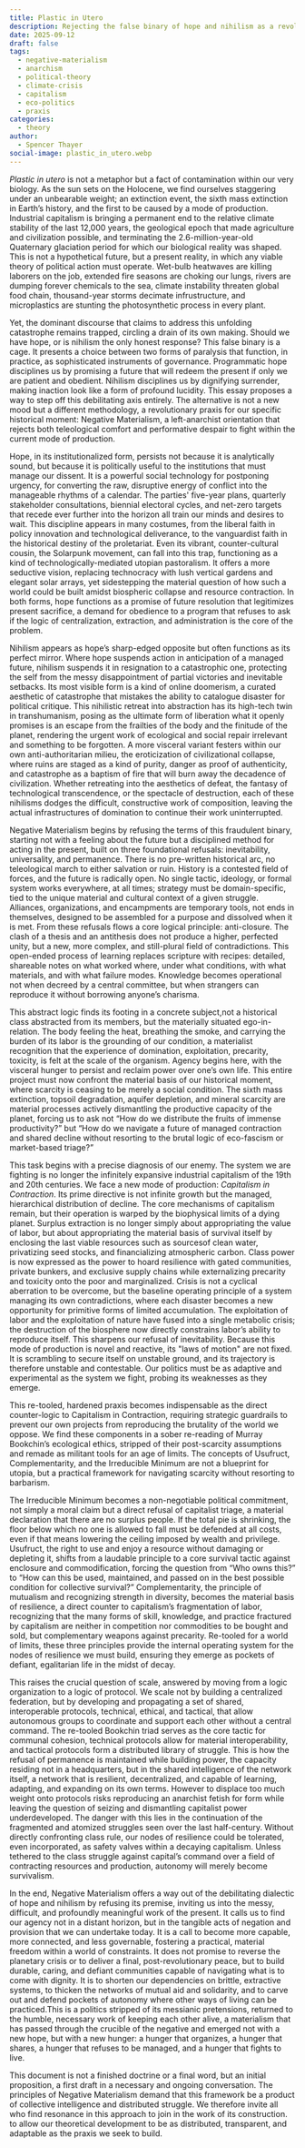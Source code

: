 ```yaml
---
title: Plastic in Utero
description: Rejecting the false binary of hope and nihilism as a revolutionary praxis for an age of ecological collapse
date: 2025-09-12
draft: false
tags:
  - negative-materialism
  - anarchism
  - political-theory
  - climate-crisis
  - capitalism
  - eco-politics
  - praxis
categories:
  - theory
author:
  - Spencer Thayer
social-image: plastic_in_utero.webp
---
```

_Plastic in utero_ is not a metaphor but a fact of contamination within our very biology. As the sun sets on the Holocene, we find ourselves staggering under an unbearable weight; an extinction event, the sixth mass extinction in Earth’s history, and the first to be caused by a mode of production. Industrial capitalism is bringing a permanent end to the relative climate stability of the last 12,000 years, the geological epoch that made agriculture and civilization possible, and terminating the 2.6-million-year-old Quaternary glaciation period for which our biological reality was shaped. This is not a hypothetical future, but a present reality, in which any viable theory of political action must operate. Wet-bulb heatwaves are killing laborers on the job, extended fire seasons are choking our lungs, rivers are dumping forever chemicals to the sea, climate instability threaten global food chain, thousand-year storms decimate infrustructure, and microplastics are stunting the photosynthetic process in every plant.

Yet, the dominant discourse that claims to address this unfolding catastrophe remains trapped, circling a drain of its own making. Should we have hope, or is nihilism the only honest response? This false binary is a cage. It presents a choice between two forms of paralysis that function, in practice, as sophisticated instruments of governance. Programmatic hope disciplines us by promising a future that will redeem the present if only we are patient and obedient. Nihilism disciplines us by dignifying surrender, making inaction look like a form of profound lucidity. This essay proposes a way to step off this debilitating axis entirely. The alternative is not a new mood but a different methodology, a revolutionary praxis for our specific historical moment: Negative Materialism, a left-anarchist orientation that rejects both teleological comfort and performative despair to fight within the current mode of production.

Hope, in its institutionalized form, persists not because it is analytically sound, but because it is politically useful to the institutions that must manage our dissent. It is a powerful social technology for postponing urgency, for converting the raw, disruptive energy of conflict into the manageable rhythms of a calendar. The parties' five-year plans, quarterly stakeholder consultations, biennial electoral cycles, and net-zero targets that recede ever further into the horizon all train our minds and desires to wait. This discipline appears in many costumes, from the liberal faith in policy innovation and technological deliverance, to the vanguardist faith in the historical destiny of the proletariat. Even its vibrant, counter-cultural cousin, the Solarpunk movement, can fall into this trap, functioning as a kind of technologically-mediated utopian pastoralism. It offers a more seductive vision, replacing technocracy with lush vertical gardens and elegant solar arrays, yet sidestepping the material question of how such a world could be built amidst biospheric collapse and resource contraction. In both forms, hope functions as a promise of future resolution that legitimizes present sacrifice, a demand for obedience to a program that refuses to ask if the logic of centralization, extraction, and administration is the core of the problem.

Nihilism appears as hope’s sharp-edged opposite but often functions as its perfect mirror. Where hope suspends action in anticipation of a managed future, nihilism suspends it in resignation to a catastrophic one, protecting the self from the messy disappointment of partial victories and inevitable setbacks. Its most visible form is a kind of online doomerism, a curated aesthetic of catastrophe that mistakes the ability to catalogue disaster for political critique. This nihilistic retreat into abstraction has its high-tech twin in transhumanism, posing as the ultimate form of liberation what it openly promises is an escape from the frailties of the body and the finitude of the planet, rendering the urgent work of ecological and social repair irrelevant and something to be forgotten. A more visceral variant festers within our own anti-authoritarian milieu, the eroticization of civilizational collapse, where ruins are staged as a kind of purity, danger as proof of authenticity, and catastrophe as a baptism of fire that will burn away the decadence of civilization. Whether retreating into the aesthetics of defeat, the fantasy of technological transcendence, or the spectacle of destruction, each of these nihilisms dodges the difficult, constructive work of composition, leaving the actual infrastructures of domination to continue their work uninterrupted.

Negative Materialism begins by refusing the terms of this fraudulent binary, starting not with a feeling about the future but a disciplined method for acting in the present, built on three foundational refusals: inevitability, universality, and permanence. There is no pre-written historical arc, no teleological march to either salvation or ruin. History is a contested field of forces, and the future is radically open. No single tactic, ideology, or formal system works everywhere, at all times; strategy must be domain-specific, tied to the unique material and cultural context of a given struggle. Alliances, organizations, and encampments are temporary tools, not ends in themselves, designed to be assembled for a purpose and dissolved when it is met. From these refusals flows a core logical principle: anti-closure. The clash of a thesis and an antithesis does not produce a higher, perfected unity, but a new, more complex, and still-plural field of contradictions. This open-ended process of learning replaces scripture with recipes: detailed, shareable notes on what worked where, under what conditions, with what materials, and with what failure modes. Knowledge becomes operational not when decreed by a central committee, but when strangers can reproduce it without borrowing anyone’s charisma.

This abstract logic finds its footing in a concrete subject,not a historical class abstracted from its members, but the materially situated ego-in-relation. The body feeling the heat, breathing the smoke, and carrying the burden of its labor is the grounding of our condition, a materialist recognition that the experience of domination, exploitation, precarity, toxicity, is felt at the scale of the organism. Agency begins here, with the visceral hunger to persist and reclaim power over one’s own life. This entire project must now confront the material basis of our historical moment, where scarcity is ceasing to be merely a social condition. The sixth mass extinction, topsoil degradation, aquifer depletion, and mineral scarcity are material processes actively dismantling the productive capacity of the planet, forcing us to ask not “How do we distribute the fruits of immense productivity?” but “How do we navigate a future of managed contraction and shared decline without resorting to the brutal logic of eco-fascism or market-based triage?”

This task begins with a precise diagnosis of our enemy. The system we are fighting is no longer the infinitely expansive industrial capitalism of the 19th and 20th centuries. We face a new mode of production: _Capitalism in Contraction_. Its prime directive is not infinite growth but the managed, hierarchical distribution of decline. The core mechanisms of capitalism remain, but their operation is warped by the biophysical limits of a dying planet. Surplus extraction is no longer simply about appropriating the value of labor, but about appropriating the material basis of survival itself by enclosing the last viable resources such as sourcesof clean water, privatizing seed stocks, and financializing atmospheric carbon. Class power is now expressed as the power to hoard resilience with gated communities, private bunkers, and exclusive supply chains while externalizing precarity and toxicity onto the poor and marginalized. Crisis is not a cyclical aberration to be overcome, but the baseline operating principle of a system managing its own contradictions, where each disaster becomes a new opportunity for primitive forms of limited accumulation. The exploitation of labor and the exploitation of nature have fused into a single metabolic crisis; the destruction of the biosphere now directly constrains labor’s ability to reproduce itself. This sharpens our refusal of inevitability. Because this mode of production is novel and reactive, its "laws of motion" are not fixed. It is scrambling to secure itself on unstable ground, and its trajectory is therefore unstable and contestable. Our politics must be as adaptive and experimental as the system we fight, probing its weaknesses as they emerge.

This re-tooled, hardened praxis becomes indispensable as the direct counter-logic to Capitalism in Contraction, requiring strategic guardrails to prevent our own projects from reproducing the brutality of the world we oppose. We find these components in a sober re-reading of Murray Bookchin’s ecological ethics, stripped of their post-scarcity assumptions and remade as militant tools for an age of limits. The concepts of Usufruct, Complementarity, and the Irreducible Minimum are not a blueprint for utopia, but a practical framework for navigating scarcity without resorting to barbarism.

The Irreducible Minimum becomes a non-negotiable political commitment, not simply a moral claim but a direct refusal of capitalist triage, a material declaration that there are no surplus people. If the total pie is shrinking, the floor below which no one is allowed to fall must be defended at all costs, even if that means lowering the ceiling imposed by wealth and privilege. Usufruct, the right to use and enjoy a resource without damaging or depleting it, shifts from a laudable principle to a core survival tactic against enclosure and commodification, forcing the question from “Who owns this?” to “How can this be used, maintained, and passed on in the best possible condition for collective survival?” Complementarity, the principle of mutualism and recognizing strength in diversity, becomes the material basis of resilience, a direct counter to capitalism’s fragmentation of labor, recognizing that the many forms of skill, knowledge, and practice fractured by capitalism are neither in competition nor commodities to be bought and sold, but complementary weapons against precarity. Re-tooled for a world of limits, these three principles provide the internal operating system for the nodes of resilience we must build, ensuring they emerge as pockets of defiant, egalitarian life in the midst of decay.

This raises the crucial question of scale, answered by moving from a logic organization to a logic of protocol. We scale not by building a centralized federation, but by developing and propagating a set of shared, interoperable protocols, technical, ethical, and tactical, that allow autonomous groups to coordinate and support each other without a central command. The re-tooled Bookchin triad serves as the core tactic for communal cohesion, technical protocols allow for material interoperability, and tactical protocols form a distributed library of struggle. This is how the refusal of permanence is maintained while building power, the capacity residing not in a headquarters, but in the shared intelligence of the network itself, a network that is resilient, decentralized, and capable of learning, adapting, and expanding on its own terms. However to displace too much weight onto protocols risks reproducing an anarchist fetish for form while leaving the question of seizing and dismantling capitalist power underdeveloped. The danger with this lies in the continuation of the fragmented and atomized struggles seen over the last half-century. Without directly confronting class rule, our nodes of resilience could be tolerated, even incorporated, as safety valves within a decaying capitalism. Unless tethered to the class struggle against capital’s command over a field of contracting resources and production, autonomy will merely become survivalism.

In the end, Negative Materialism offers a way out of the debilitating dialectic of hope and nihilism by refusing its premise, inviting us into the messy, difficult, and profoundly meaningful work of the present. It calls us to find our agency not in a distant horizon, but in the tangible acts of negation and provision that we can undertake today. It is a call to become more capable, more connected, and less governable, fostering a practical, material freedom within a world of constraints. It does not promise to reverse the planetary crisis or to deliver a final, post-revolutionary peace, but to build durable, caring, and defiant communities capable of navigating what is to come with dignity. It is to shorten our dependencies on brittle, extractive systems, to thicken the networks of mutual aid and solidarity, and to carve out and defend pockets of autonomy where other ways of living can be practiced.This is a politics stripped of its messianic pretensions, returned to the humble, necessary work of keeping each other alive, a materialism that has passed through the crucible of the negative and emerged not with a new hope, but with a new hunger: a hunger that organizes, a hunger that shares, a hunger that refuses to be managed, and a hunger that fights to live.

This document is not a finished doctrine or a final word, but an initial proposition, a first draft in a necessary and ongoing conversation. The principles of Negative Materialism demand that this framework be a product of collective intelligence and distributed struggle. We therefore invite all who find resonance in this approach to join in the work of its construction. to allow our theoretical development to be as distributed, transparent, and adaptable as the praxis we seek to build.